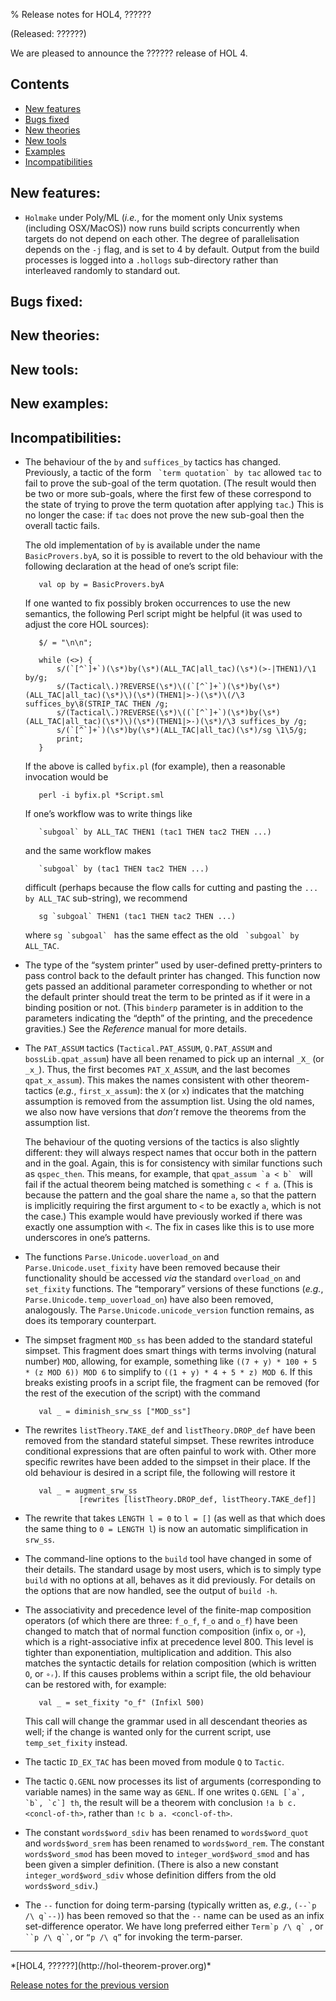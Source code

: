% Release notes for HOL4, ??????

<!-- search and replace ?????? strings corresponding to release name -->
<!-- indent code within bulleted lists to column 11 -->

(Released: ??????)

We are pleased to announce the ?????? release of HOL 4.

Contents
--------

-   [New features](#new-features)
-   [Bugs fixed](#bugs-fixed)
-   [New theories](#new-theories)
-   [New tools](#new-tools)
-   [Examples](#examples)
-   [Incompatibilities](#incompatibilities)

New features:
-------------

*   `Holmake` under Poly/ML (*i.e.*, for the moment only Unix systems (including OSX/MacOS)) now runs build scripts concurrently when targets do not depend on each other.
    The degree of parallelisation depends on the `-j` flag, and is set to 4 by default.
    Output from the build processes is logged into a `.hollogs` sub-directory rather than interleaved randomly to standard out.

Bugs fixed:
-----------

New theories:
-------------

New tools:
----------

New examples:
---------

Incompatibilities:
------------------

*   The behaviour of the `by` and `suffices_by` tactics has changed.
    Previously, a tactic of the form `` `term quotation` by tac`` allowed `tac` to fail to prove the sub-goal of the term quotation.
    (The result would then be two or more sub-goals, where the first few of these correspond to the state of trying to prove the term quotation after applying `tac`.)
    This is no longer the case: if `tac` does not prove the new sub-goal then the overall tactic fails.

    The old implementation of `by` is available under the name `BasicProvers.byA`, so it is possible to revert to the old behaviour with the following declaration at the head of one’s script file:

           val op by = BasicProvers.byA

    If one wanted to fix possibly broken occurrences to use the new semantics, the following Perl script might be helpful (it was used to adjust the core HOL sources):

           $/ = "\n\n";

           while (<>) {
               s/(`[^`]+`)(\s*)by(\s*)(ALL_TAC|all_tac)(\s*)(>-|THEN1)/\1 by/g;
               s/(Tactical\.)?REVERSE(\s*)\((`[^`]+`)(\s*)by(\s*)(ALL_TAC|all_tac)(\s*)\)(\s*)(THEN1|>-)(\s*)\(/\3 suffices_by\8(STRIP_TAC THEN /g;
               s/(Tactical\.)?REVERSE(\s*)\((`[^`]+`)(\s*)by(\s*)(ALL_TAC|all_tac)(\s*)\)(\s*)(THEN1|>-)(\s*)/\3 suffices_by /g;
               s/(`[^`]+`)(\s*)by(\s*)(ALL_TAC|all_tac)(\s*)/sg \1\5/g;
               print;
           }

    If the above is called `byfix.pl` (for example), then a reasonable invocation would be

           perl -i byfix.pl *Script.sml

    If one’s workflow was to write things like

           `subgoal` by ALL_TAC THEN1 (tac1 THEN tac2 THEN ...)

    and the same workflow makes

           `subgoal` by (tac1 THEN tac2 THEN ...)

    difficult (perhaps because the flow calls for cutting and pasting the `... by ALL_TAC` sub-string), we recommend

           sg `subgoal` THEN1 (tac1 THEN tac2 THEN ...)

    where ``sg `subgoal` `` has the same effect as the old `` `subgoal` by ALL_TAC``.

*   The type of the “system printer” used by user-defined pretty-printers to pass control back to the default printer has changed.
    This function now gets passed an additional parameter corresponding to whether or not the default printer should treat the term to be printed as if it were in a binding position or not.
    (This `binderp` parameter is in addition to the parameters indicating the “depth” of the printing, and the precedence gravities.)
    See the *Reference* manual for more details.

*   The `PAT_ASSUM` tactics (`Tactical.PAT_ASSUM`, `Q.PAT_ASSUM` and `bossLib.qpat_assum`) have all been renamed to pick up an internal `_X_` (or `_x_`).
    Thus, the first becomes `PAT_X_ASSUM`, and the last becomes `qpat_x_assum`).
    This makes the names consistent with other theorem-tactics (*e.g.*, `first_x_assum`): the `X` (or `x`) indicates that the matching assumption is removed from the assumption list.
    Using the old names, we also now have versions that *don’t* remove the theorems from the assumption list.

    The behaviour of the quoting versions of the tactics is also slightly different: they will always respect names that occur both in the pattern and in the goal.
    Again, this is for consistency with similar functions such as `qspec_then`.
    This means, for example, that ``qpat_assum `a < b` `` will fail if the actual theorem being matched is something `c < f a`.
    (This is because the pattern and the goal share the name `a`, so that the pattern is implicitly requiring the first argument to `<` to be exactly `a`, which is not the case.)
    This example would have previously worked if there was exactly one assumption with `<`.
    The fix in cases like this is to use more underscores in one’s patterns.

*   The functions `Parse.Unicode.uoverload_on` and `Parse.Unicode.uset_fixity` have been removed because their functionality should be accessed *via* the standard `overload_on` and `set_fixity` functions.
    The “temporary” versions of these functions (*e.g.*, `Parse.Unicode.temp_uoverload_on`) have also been removed, analogously.
    The `Parse.Unicode.unicode_version` function remains, as does its temporary counterpart.

*   The simpset fragment `MOD_ss` has been added to the standard stateful simpset.
    This fragment does smart things with terms involving (natural number) `MOD`, allowing, for example, something like `((7 + y) * 100 + 5 * (z MOD 6)) MOD 6` to simplify to `((1 + y) * 4 + 5 * z) MOD 6`.
    If this breaks existing proofs in a script file, the fragment can be removed (for the rest of the execution of the script) with the command

           val _ = diminish_srw_ss ["MOD_ss"]

*   The rewrites `listTheory.TAKE_def` and `listTheory.DROP_def` have been removed from the standard stateful simpset.
    These rewrites introduce conditional expressions that are often painful to work with.
    Other more specific rewrites have been added to the simpset in their place.
    If the old behaviour is desired in a script file, the following will restore it

           val _ = augment_srw_ss
                    [rewrites [listTheory.DROP_def, listTheory.TAKE_def]]

*   The rewrite that takes `LENGTH l = 0` to `l = []` (as well as that which does the same thing to `0 = LENGTH l`) is now an automatic simplification in `srw_ss`.

*   The command-line options to the `build` tool have changed in some of their details.
    The standard usage by most users, which is to simply type `build` with no options at all, behaves as it did previously.
    For details on the options that are now handled, see the output of `build -h`.

*   The associativity and precedence level of the finite-map composition operators (of which there are three: `f_o_f`, `f_o` and `o_f`) have been changed to match that of normal function composition (infix `o`, or `∘`), which is a right-associative infix at precedence level 800.
    This level is tighter than exponentiation, multiplication and addition.
    This also matches the syntactic details for relation composition (which is written `O`, or `∘ᵣ`).
    If this causes problems within a script file, the old behaviour can be restored with, for example:

           val _ = set_fixity "o_f" (Infixl 500)

    This call will change the grammar used in all descendant theories as well; if the change is wanted only for the current script, use `temp_set_fixity` instead.

*   The tactic `ID_EX_TAC` has been moved from module `Q` to `Tactic`.

*   The tactic `Q.GENL` now processes its list of arguments (corresponding to variable names) in the same way as `GENL`.
    If one writes ``Q.GENL [`a`, `b`, `c`] th``, the result will be a theorem with conclusion `!a b c. <concl-of-th>`, rather than `!c b a. <concl-of-th>`.

*   The constant `words$word_sdiv` has been renamed to `words$word_quot` and `words$word_srem` has been renamed to `words$word_rem`.
    The constant `words$word_smod` has been moved to `integer_word$word_smod` and has been given a simpler definition.  (There is also a new constant `integer_word$word_sdiv` whose definition differs from the old `words$word_sdiv`.)

*   The `--` function for doing term-parsing (typically written as, *e.g.*, ``(--`p /\ q`--)``) has been removed so that the `--` name can be used as an infix set-difference operator.
    We have long preferred either ``Term`p /\ q` ``, or ``` ``p /\ q`` ```, or `“p /\ q”` for invoking the term-parser.

* * * * *

<div class="footer">
*[HOL4, ??????](http://hol-theorem-prover.org)*

[Release notes for the previous version](kananaskis-11.release.html)

</div>
